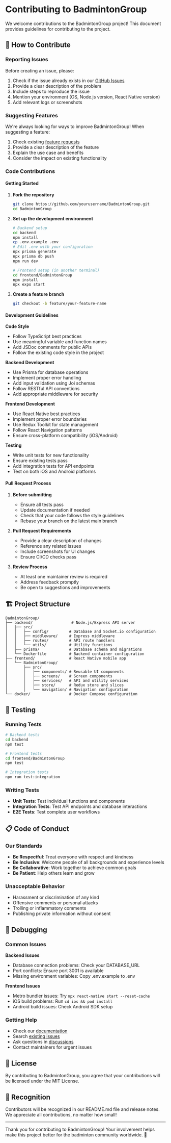 # Contributing to BadmintonGroup

We welcome contributions to the BadmintonGroup project! This document provides guidelines for contributing to the project.

## 🤝 How to Contribute

### Reporting Issues

Before creating an issue, please:
1. Check if the issue already exists in our [GitHub Issues](../../issues)
2. Provide a clear description of the problem
3. Include steps to reproduce the issue
4. Mention your environment (OS, Node.js version, React Native version)
5. Add relevant logs or screenshots

### Suggesting Features

We're always looking for ways to improve BadmintonGroup! When suggesting a feature:
1. Check existing [feature requests](../../issues?q=is%3Aissue+is%3Aopen+label%3Aenhancement)
2. Provide a clear description of the feature
3. Explain the use case and benefits
4. Consider the impact on existing functionality

### Code Contributions

#### Getting Started

1. **Fork the repository**
   ```bash
   git clone https://github.com/yourusername/BadmintonGroup.git
   cd BadmintonGroup
   ```

2. **Set up the development environment**
   ```bash
   # Backend setup
   cd backend
   npm install
   cp .env.example .env
   # Edit .env with your configuration
   npx prisma generate
   npx prisma db push
   npm run dev

   # Frontend setup (in another terminal)
   cd frontend/BadmintonGroup
   npm install
   npx expo start
   ```

3. **Create a feature branch**
   ```bash
   git checkout -b feature/your-feature-name
   ```

#### Development Guidelines

**Code Style**
- Follow TypeScript best practices
- Use meaningful variable and function names
- Add JSDoc comments for public APIs
- Follow the existing code style in the project

**Backend Development**
- Use Prisma for database operations
- Implement proper error handling
- Add input validation using Joi schemas
- Follow RESTful API conventions
- Add appropriate middleware for security

**Frontend Development**
- Use React Native best practices
- Implement proper error boundaries
- Use Redux Toolkit for state management
- Follow React Navigation patterns
- Ensure cross-platform compatibility (iOS/Android)

**Testing**
- Write unit tests for new functionality
- Ensure existing tests pass
- Add integration tests for API endpoints
- Test on both iOS and Android platforms

#### Pull Request Process

1. **Before submitting**
   - Ensure all tests pass
   - Update documentation if needed
   - Check that your code follows the style guidelines
   - Rebase your branch on the latest main branch

2. **Pull Request Requirements**
   - Provide a clear description of changes
   - Reference any related issues
   - Include screenshots for UI changes
   - Ensure CI/CD checks pass

3. **Review Process**
   - At least one maintainer review is required
   - Address feedback promptly
   - Be open to suggestions and improvements

## 🏗️ Project Structure

```
BadmintonGroup/
├── backend/                 # Node.js/Express API server
│   ├── src/
│   │   ├── config/         # Database and Socket.io configuration
│   │   ├── middleware/     # Express middleware
│   │   ├── routes/         # API route handlers
│   │   └── utils/          # Utility functions
│   ├── prisma/             # Database schema and migrations
│   └── Dockerfile          # Backend container configuration
├── frontend/               # React Native mobile app
│   └── BadmintonGroup/
│       ├── src/
│       │   ├── components/ # Reusable UI components
│       │   ├── screens/    # Screen components
│       │   ├── services/   # API and utility services
│       │   ├── store/      # Redux store and slices
│       │   └── navigation/ # Navigation configuration
└── docker/                 # Docker Compose configuration
```

## 🧪 Testing

### Running Tests

```bash
# Backend tests
cd backend
npm test

# Frontend tests
cd frontend/BadmintonGroup
npm test

# Integration tests
npm run test:integration
```

### Writing Tests

- **Unit Tests**: Test individual functions and components
- **Integration Tests**: Test API endpoints and database interactions
- **E2E Tests**: Test complete user workflows

## 📋 Code of Conduct

### Our Standards

- **Be Respectful**: Treat everyone with respect and kindness
- **Be Inclusive**: Welcome people of all backgrounds and experience levels
- **Be Collaborative**: Work together to achieve common goals
- **Be Patient**: Help others learn and grow

### Unacceptable Behavior

- Harassment or discrimination of any kind
- Offensive comments or personal attacks
- Trolling or inflammatory comments
- Publishing private information without consent

## 🐛 Debugging

### Common Issues

**Backend Issues**
- Database connection problems: Check your DATABASE_URL
- Port conflicts: Ensure port 3001 is available
- Missing environment variables: Copy .env.example to .env

**Frontend Issues**
- Metro bundler issues: Try `npx react-native start --reset-cache`
- iOS build problems: Run `cd ios && pod install`
- Android build issues: Check Android SDK setup

### Getting Help

- Check our [documentation](./README.md)
- Search [existing issues](../../issues)
- Ask questions in [discussions](../../discussions)
- Contact maintainers for urgent issues

## 📄 License

By contributing to BadmintonGroup, you agree that your contributions will be licensed under the MIT License.

## 🙏 Recognition

Contributors will be recognized in our README.md file and release notes. We appreciate all contributions, no matter how small!

---

Thank you for contributing to BadmintonGroup! Your involvement helps make this project better for the badminton community worldwide. 🏸
